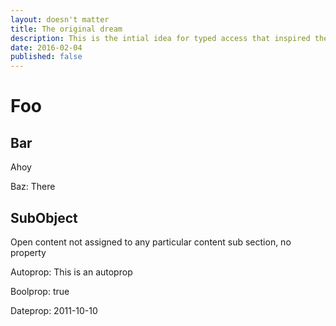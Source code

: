 ```yaml
---
layout: doesn't matter
title: The original dream
description: This is the intial idea for typed access that inspired the whole deal
date: 2016-02-04
published: false
---
```



# Foo

## Bar

Ahoy

Baz: There

## SubObject

Open content not assigned to any particular content sub section, no property

Autoprop: This is an autoprop

Boolprop: true

Dateprop: 2011-10-10



